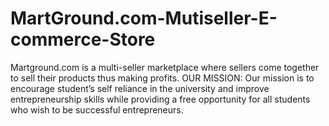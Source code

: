 # MartGround.com-Mutiseller-E-commerce-Store
Martground.com is a multi-seller marketplace where sellers come together to sell their products thus making profits. OUR MISSION: Our mission is to encourage student’s self reliance in the university and improve entrepreneurship skills while providing a free opportunity for all students who wish to be successful entrepreneurs.
